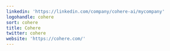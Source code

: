 ```yaml
---
linkedin: 'https://linkedin.com/company/cohere-ai/mycompany'
logohandle: cohere
sort: cohere
title: Cohere
twitter: cohere
website: 'https://cohere.com/'
---
```

